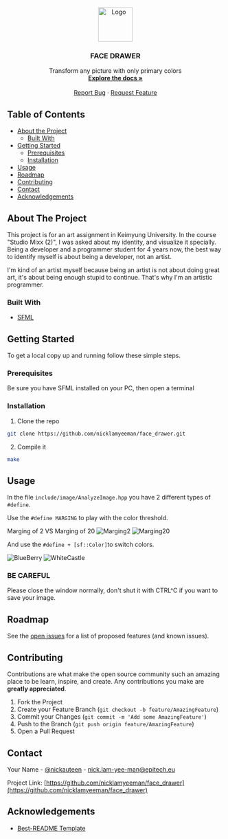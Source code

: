 <!-- PROJECT LOGO -->
<br />
<p align="center">
  <a href="https://github.com/nicklamyeeman/face_drawer">
    <img src="assets/results/photo_result.png" alt="Logo" width="80" height="80">
  </a>

  <h3 align="center">FACE DRAWER</h3>

  <p align="center">
    Transform any picture with only primary colors
    <br />
    <a href="https://github.com/nicklamyeeman/face_drawer"><strong>Explore the docs »</strong></a>
    <br />
    <br />
    <a href="https://github.com/nicklamyeeman/face_drawer/issues">Report Bug</a>
    ·
    <a href="https://github.com/nicklamyeeman/face_drawer/issues">Request Feature</a>
  </p>
</p>



<!-- TABLE OF CONTENTS -->
## Table of Contents

* [About the Project](#about-the-project)
  * [Built With](#built-with)
* [Getting Started](#getting-started)
  * [Prerequisites](#prerequisites)
  * [Installation](#installation)
* [Usage](#usage)
* [Roadmap](#roadmap)
* [Contributing](#contributing)
* [Contact](#contact)
* [Acknowledgements](#acknowledgements)



<!-- ABOUT THE PROJECT -->
## About The Project

This project is for an art assignment in Keimyung University. In the course "Studio Mixx (2)", I was asked about my identity, and visualize it specially.
Being a developer and a programmer student for 4 years now, the best way to identify myself is about being a developer, not an artist.

I'm kind of an artist myself because being an artist is not about doing great art, it's about being enough stupid to continue. That's why I'm an artistic programmer.

### Built With

* [SFML](https://www.sfml-dev.org/)



<!-- GETTING STARTED -->
## Getting Started

To get a local copy up and running follow these simple steps.

### Prerequisites

Be sure you have SFML installed on your PC, then open a terminal

### Installation

1. Clone the repo
```sh
git clone https://github.com/nicklamyeeman/face_drawer.git
```
2. Compile it
```sh
make
```



<!-- USAGE -->
## Usage

In the file `include/image/AnalyzeImage.hpp` you have 2 different types of `#define`.

Use the `#define MARGING` to play with the color threshold.

Marging of 2 VS Marging of 20
<img src="assets/results/marging2.png" alt="Marging2">
<img src="assets/results/marging20.png" alt="Marging20">

And use the `#define + [sf::Color]`to switch colors.

<img src="assets/results/blueberry.png" alt="BlueBerry">
<img src="assets/results/whitecastle.png" alt="WhiteCastle">

### BE CAREFUL
Please close the window normally, don't shut it with CTRL^C if you want to save your image.




<!-- ROADMAP -->
## Roadmap

See the [open issues](https://github.com/nicklamyeeman/face_drawer/issues) for a list of proposed features (and known issues).



<!-- CONTRIBUTING -->
## Contributing

Contributions are what make the open source community such an amazing place to be learn, inspire, and create. Any contributions you make are **greatly appreciated**.

1. Fork the Project
2. Create your Feature Branch (`git checkout -b feature/AmazingFeature`)
3. Commit your Changes (`git commit -m 'Add some AmazingFeature'`)
4. Push to the Branch (`git push origin feature/AmazingFeature`)
5. Open a Pull Request



<!-- CONTACT -->
## Contact

Your Name - [@nickauteen](https://twitter.com/nickauteen) - nick.lam-yee-man@epitech.eu

Project Link: [https://github.com/nicklamyeeman/face_drawer](https://github.com/nicklamyeeman/face_drawer)



<!-- ACKNOWLEDGEMENTS -->
## Acknowledgements

* [Best-README Template](https://github.com/othneildrew/Best-README-Template)





<!-- MARKDOWN LINKS & IMAGES -->
<!-- https://www.markdownguide.org/basic-syntax/#reference-style-links -->
[contributors-shield]: https://img.shields.io/github/contributors/nicklamyeeman/repo.svg?style=flat-square
[contributors-url]: https://github.com/nicklamyeeman/repo/graphs/contributors
[forks-shield]: https://img.shields.io/github/forks/nicklamyeeman/repo.svg?style=flat-square
[forks-url]: https://github.com/nicklamyeeman/repo/network/members
[stars-shield]: https://img.shields.io/github/stars/nicklamyeeman/repo.svg?style=flat-square
[stars-url]: https://github.com/nicklamyeeman/repo/stargazers
[issues-shield]: https://img.shields.io/github/issues/nicklamyeeman/repo.svg?style=flat-square
[issues-url]: https://github.com/nicklamyeeman/repo/issues
[license-shield]: https://img.shields.io/github/license/nicklamyeeman/repo.svg?style=flat-square
[license-url]: https://github.com/nicklamyeeman/repo/blob/master/LICENSE.txt
[linkedin-shield]: https://img.shields.io/badge/-LinkedIn-black.svg?style=flat-square&logo=linkedin&colorB=555
[linkedin-url]: https://linkedin.com/in/nicklamyeeman
[product-screenshot]: images/screenshot.png
